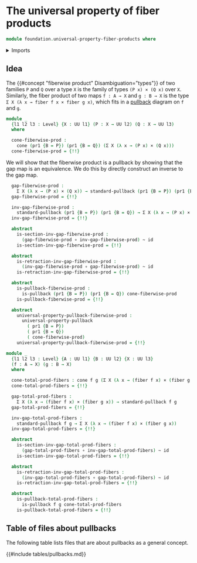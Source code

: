 # The universal property of fiber products

```agda
module foundation.universal-property-fiber-products where
```

<details><summary>Imports</summary>

```agda
open import foundation.cones-over-cospans
open import foundation.dependent-pair-types
open import foundation.equality-cartesian-product-types
open import foundation.universe-levels

open import foundation-core.cartesian-product-types
open import foundation-core.equality-dependent-pair-types
open import foundation-core.equivalences
open import foundation-core.fibers-of-maps
open import foundation-core.function-types
open import foundation-core.functoriality-dependent-pair-types
open import foundation-core.homotopies
open import foundation-core.identity-types
open import foundation-core.pullbacks
open import foundation-core.universal-property-pullbacks
```

</details>

## Idea

The {{#concept "fiberwise product" Disambiguation="types"}} of two families `P`
and `Q` over a type `X` is the family of types `(P x) × (Q x)` over `X`.
Similarly, the fiber product of two maps `f : A → X` and `g : B → X` is the type
`Σ X (λ x → fiber f x × fiber g x)`, which fits in a
[pullback](foundation-core.pullbacks.md) diagram on `f` and `g`.

```agda
module _
  {l1 l2 l3 : Level} {X : UU l1} (P : X → UU l2) (Q : X → UU l3)
  where

  cone-fiberwise-prod :
    cone (pr1 {B = P}) (pr1 {B = Q}) (Σ X (λ x → (P x) × (Q x)))
  cone-fiberwise-prod = {!!}
```

We will show that the fiberwise product is a pullback by showing that the gap
map is an equivalence. We do this by directly construct an inverse to the gap
map.

```agda
  gap-fiberwise-prod :
    Σ X (λ x → (P x) × (Q x)) → standard-pullback (pr1 {B = P}) (pr1 {B = Q})
  gap-fiberwise-prod = {!!}

  inv-gap-fiberwise-prod :
    standard-pullback (pr1 {B = P}) (pr1 {B = Q}) → Σ X (λ x → (P x) × (Q x))
  inv-gap-fiberwise-prod = {!!}

  abstract
    is-section-inv-gap-fiberwise-prod :
      (gap-fiberwise-prod ∘ inv-gap-fiberwise-prod) ~ id
    is-section-inv-gap-fiberwise-prod = {!!}

  abstract
    is-retraction-inv-gap-fiberwise-prod :
      (inv-gap-fiberwise-prod ∘ gap-fiberwise-prod) ~ id
    is-retraction-inv-gap-fiberwise-prod = {!!}

  abstract
    is-pullback-fiberwise-prod :
      is-pullback (pr1 {B = P}) (pr1 {B = Q}) cone-fiberwise-prod
    is-pullback-fiberwise-prod = {!!}

  abstract
    universal-property-pullback-fiberwise-prod :
      universal-property-pullback
        ( pr1 {B = P})
        ( pr1 {B = Q})
        ( cone-fiberwise-prod)
    universal-property-pullback-fiberwise-prod = {!!}

module _
  {l1 l2 l3 : Level} {A : UU l1} {B : UU l2} {X : UU l3}
  (f : A → X) (g : B → X)
  where

  cone-total-prod-fibers : cone f g (Σ X (λ x → (fiber f x) × (fiber g x)))
  cone-total-prod-fibers = {!!}

  gap-total-prod-fibers :
    Σ X (λ x → (fiber f x) × (fiber g x)) → standard-pullback f g
  gap-total-prod-fibers = {!!}

  inv-gap-total-prod-fibers :
    standard-pullback f g → Σ X (λ x → (fiber f x) × (fiber g x))
  inv-gap-total-prod-fibers = {!!}

  abstract
    is-section-inv-gap-total-prod-fibers :
      (gap-total-prod-fibers ∘ inv-gap-total-prod-fibers) ~ id
    is-section-inv-gap-total-prod-fibers = {!!}

  abstract
    is-retraction-inv-gap-total-prod-fibers :
      (inv-gap-total-prod-fibers ∘ gap-total-prod-fibers) ~ id
    is-retraction-inv-gap-total-prod-fibers = {!!}

  abstract
    is-pullback-total-prod-fibers :
      is-pullback f g cone-total-prod-fibers
    is-pullback-total-prod-fibers = {!!}
```

## Table of files about pullbacks

The following table lists files that are about pullbacks as a general concept.

{{#include tables/pullbacks.md}}
